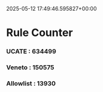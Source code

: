 2025-05-12 17:49:46.595827+00:00
# Rule Counter 
 ### UCATE : 634499

 ### Veneto : 150575

 ### Allowlist : 13930